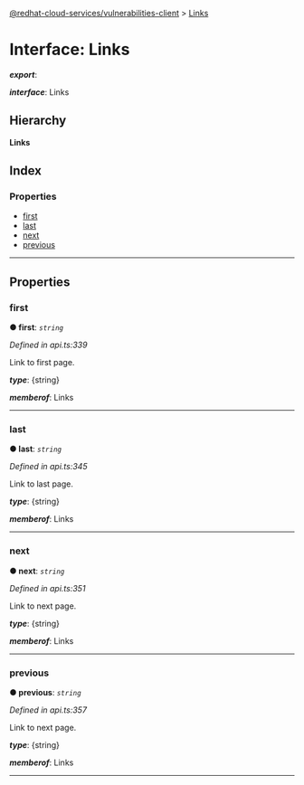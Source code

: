[@redhat-cloud-services/vulnerabilities-client](../README.md) > [Links](../interfaces/links.md)

# Interface: Links

*__export__*: 

*__interface__*: Links

## Hierarchy

**Links**

## Index

### Properties

* [first](links.md#first)
* [last](links.md#last)
* [next](links.md#next)
* [previous](links.md#previous)

---

## Properties

<a id="first"></a>

###  first

**● first**: *`string`*

*Defined in api.ts:339*

Link to first page.

*__type__*: {string}

*__memberof__*: Links

___
<a id="last"></a>

###  last

**● last**: *`string`*

*Defined in api.ts:345*

Link to last page.

*__type__*: {string}

*__memberof__*: Links

___
<a id="next"></a>

###  next

**● next**: *`string`*

*Defined in api.ts:351*

Link to next page.

*__type__*: {string}

*__memberof__*: Links

___
<a id="previous"></a>

###  previous

**● previous**: *`string`*

*Defined in api.ts:357*

Link to next page.

*__type__*: {string}

*__memberof__*: Links

___

